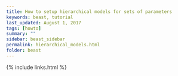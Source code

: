 ```yaml
---
title: How to setup hierarchical models for sets of parameters
keywords: beast, tutorial
last_updated: August 1, 2017
tags: [howto]
summary: ""
sidebar: beast_sidebar
permalink: hierarchical_models.html
folder: beast
---
```



{% include links.html %}
